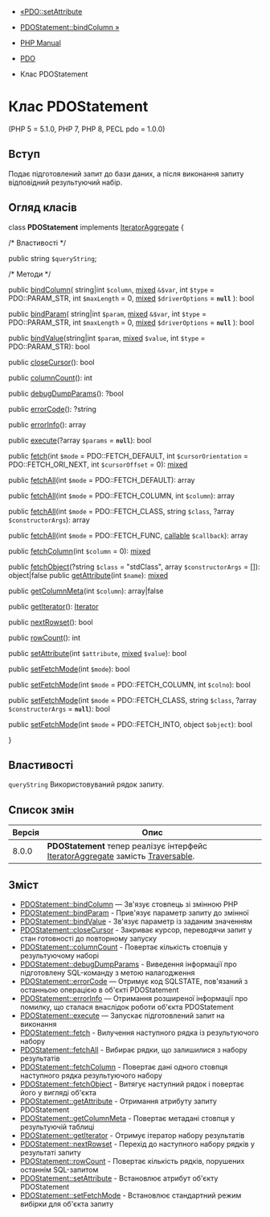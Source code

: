 - [«PDO::setAttribute](pdo.setattribute.md)
- [PDOStatement::bindColumn »](pdostatement.bindcolumn.md)

- [PHP Manual](index.md)
- [PDO](book.pdo.md)
- Клас PDOStatement

# Клас PDOStatement

(PHP 5 = 5.1.0, PHP 7, PHP 8, PECL pdo = 1.0.0)

## Вступ

Подає підготовлений запит до бази даних, а після виконання
запиту відповідний результуючий набір.

## Огляд класів

class **PDOStatement** implements
[IteratorAggregate](class.iteratoraggregate.md) {

/\* Властивості \*/

public string `$queryString`;

/\* Методи \*/

public [bindColumn](pdostatement.bindcolumn.md)(
string\|int `$column`,
[mixed](language.types.declarations.md#language.types.declarations.mixed)
`&$var`,
int `$type` = PDO::PARAM_STR,
int `$maxLength` = 0,
[mixed](language.types.declarations.md#language.types.declarations.mixed)
`$driverOptions` = **`null`**
): bool

public [bindParam](pdostatement.bindparam.md)(
string\|int `$param`,
[mixed](language.types.declarations.md#language.types.declarations.mixed)
`&$var`,
int `$type` = PDO::PARAM_STR,
int `$maxLength` = 0,
[mixed](language.types.declarations.md#language.types.declarations.mixed)
`$driverOptions` = **`null`**
): bool

public [bindValue](pdostatement.bindvalue.md)(string\|int `$param`,
[mixed](language.types.declarations.md#language.types.declarations.mixed)
`$value`, int `$type` = PDO::PARAM_STR): bool

public [closeCursor](pdostatement.closecursor.md)(): bool

public [columnCount](pdostatement.columncount.md)(): int

public [debugDumpParams](pdostatement.debugdumpparams.md)(): ?bool

public [errorCode](pdostatement.errorcode.md)(): ?string

public [errorInfo](pdostatement.errorinfo.md)(): array

public [execute](pdostatement.execute.md)(?array `$params` =
**`null`**): bool

public [fetch](pdostatement.fetch.md)(int `$mode` =
PDO::FETCH_DEFAULT, int `$cursorOrientation` = PDO::FETCH_ORI_NEXT, int
`$cursorOffset` = 0):
[mixed](language.types.declarations.md#language.types.declarations.mixed)

public [fetchAll](pdostatement.fetchall.md)(int `$mode` =
PDO::FETCH_DEFAULT): array

public [fetchAll](pdostatement.fetchall.md)(int `$mode` =
PDO::FETCH_COLUMN, int `$column`): array

public [fetchAll](pdostatement.fetchall.md)(int `$mode` =
PDO::FETCH_CLASS, string `$class`, ?array `$constructorArgs`): array

public [fetchAll](pdostatement.fetchall.md)(int `$mode` =
PDO::FETCH_FUNC, [callable](language.types.callable.md) `$callback`):
array

public [fetchColumn](pdostatement.fetchcolumn.md)(int `$column` = 0):
[mixed](language.types.declarations.md#language.types.declarations.mixed)

public [fetchObject](pdostatement.fetchobject.md)(?string `$class` =
"stdClass", array `$constructorArgs` = []): object\|false
 public [getAttribute](pdostatement.getattribute.md)(int `$name`):
[mixed](language.types.declarations.md#language.types.declarations.mixed)

public [getColumnMeta](pdostatement.getcolumnmeta.md)(int `$column`):
array\|false

public [getIterator](pdostatement.getiterator.md)():
[Iterator](class.iterator.md)

public [nextRowset](pdostatement.nextrowset.md)(): bool

public [rowCount](pdostatement.rowcount.md)(): int

public [setAttribute](pdostatement.setattribute.md)(int `$attribute`,
[mixed](language.types.declarations.md#language.types.declarations.mixed)
`$value`): bool

public [setFetchMode](pdostatement.setfetchmode.md)(int `$mode`): bool

public [setFetchMode](pdostatement.setfetchmode.md)(int `$mode` =
PDO::FETCH_COLUMN, int `$colno`): bool

public [setFetchMode](pdostatement.setfetchmode.md)(int `$mode` =
PDO::FETCH_CLASS, string `$class`, ?array `$constructorArgs` =
**`null`**): bool

public [setFetchMode](pdostatement.setfetchmode.md)(int `$mode` =
PDO::FETCH_INTO, object `$object`): bool

}

## Властивості

`queryString`
Використовуваний рядок запиту.

## Список змін

| Версія | Опис                                                                                                                                   |
|--------|----------------------------------------------------------------------------------------------------------------------------------------|
| 8.0.0  | **PDOStatement** тепер реалізує інтерфейс [IteratorAggregate](class.iteratoraggregate.md) замість [Traversable](class.traversable.md). |

## Зміст

- [PDOStatement::bindColumn](pdostatement.bindcolumn.md) — Зв'язує
стовпець зі змінною PHP
- [PDOStatement::bindParam](pdostatement.bindparam.md) - Прив'язує
параметр запиту до змінної
- [PDOStatement::bindValue](pdostatement.bindvalue.md) - Зв'язує
параметр із заданим значенням
- [PDOStatement::closeCursor](pdostatement.closecursor.md) -
Закриває курсор, переводячи запит у стан готовності до
повторному запуску
- [PDOStatement::columnCount](pdostatement.columncount.md) -
Повертає кількість стовпців у результуючому наборі
- [PDOStatement::debugDumpParams](pdostatement.debugdumpparams.md) -
Виведення інформації про підготовлену SQL-команду з метою налагодження
- [PDOStatement::errorCode](pdostatement.errorcode.md) — Отримує
код SQLSTATE, пов'язаний з останньою операцією в об'єкті PDOStatement
- [PDOStatement::errorInfo](pdostatement.errorinfo.md) — Отримання
розширеної інформації про помилку, що сталася внаслідок роботи
об'єкта PDOStatement
- [PDOStatement::execute](pdostatement.execute.md) — Запускає
підготовлений запит на виконання
- [PDOStatement::fetch](pdostatement.fetch.md) - Вилучення
наступного рядка із результуючого набору
- [PDOStatement::fetchAll](pdostatement.fetchall.md) - Вибирає
рядки, що залишилися з набору результатів
- [PDOStatement::fetchColumn](pdostatement.fetchcolumn.md) -
Повертає дані одного стовпця наступного рядка результуючого
набору
- [PDOStatement::fetchObject](pdostatement.fetchobject.md) -
Витягує наступний рядок і повертає його у вигляді об'єкта
- [PDOStatement::getAttribute](pdostatement.getattribute.md) -
Отримання атрибуту запиту PDOStatement
- [PDOStatement::getColumnMeta](pdostatement.getcolumnmeta.md) -
Повертає метадані стовпця у результуючій таблиці
- [PDOStatement::getIterator](pdostatement.getiterator.md) -
Отримує ітератор набору результатів
- [PDOStatement::nextRowset](pdostatement.nextrowset.md) - Перехід до
наступного набору рядків у результаті запиту
- [PDOStatement::rowCount](pdostatement.rowcount.md) - Повертає
кількість рядків, порушених останнім SQL-запитом
- [PDOStatement::setAttribute](pdostatement.setattribute.md) -
Встановлює атрибут об'єкту PDOStatement
- [PDOStatement::setFetchMode](pdostatement.setfetchmode.md) -
Встановлює стандартний режим вибірки для об'єкта запиту
